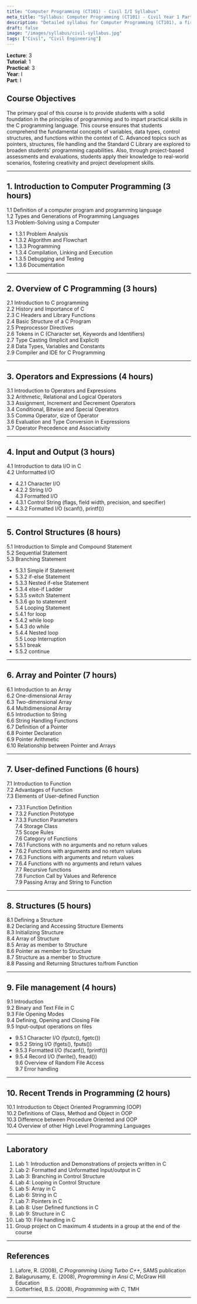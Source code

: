 ```yaml
---
title: "Computer Programming (CT101) - Civil I/I Syllabus"
meta_title: "Syllabus: Computer Programming (CT101) - Civil Year 1 Part 1 | IOE Notes"
description: "Detailed syllabus for Computer Programming (CT101), a first year, first part subject in the IOE Civil Engineering program."
draft: false
image: "/images/syllabus/civil-syllabus.jpg"
tags: ["Civil", "Civil Engineering"]
---
```


**Lecture**: 3  
**Tutorial**: 1  
**Practical**: 3  
**Year**: I  
**Part**: I  

## Course Objectives

The primary goal of this course is to provide students with a solid foundation in the principles of programming and to impart practical skills in the C programming language. This course ensures that students comprehend the fundamental concepts of variables, data types, control structures, and functions within the context of C. Advanced topics such as pointers, structures, file handling and the Standard C Library are explored to broaden students' programming capabilities. Also, through project-based assessments and evaluations, students apply their knowledge to real-world scenarios, fostering creativity and project development skills.

---

## 1. Introduction to Computer Programming (3 hours)

1.1 Definition of a computer program and programming language  
1.2 Types and Generations of Programming Languages  
1.3 Problem-Solving using a Computer  
  - 1.3.1 Problem Analysis  
  - 1.3.2 Algorithm and Flowchart  
  - 1.3.3 Programming  
  - 1.3.4 Compilation, Linking and Execution  
  - 1.3.5 Debugging and Testing  
  - 1.3.6 Documentation  

---

## 2. Overview of C Programming (3 hours)

2.1 Introduction to C programming  
2.2 History and Importance of C  
2.3 C Headers and Library Functions  
2.4 Basic Structure of a C Program  
2.5 Preprocessor Directives  
2.6 Tokens in C (Character set, Keywords and Identifiers)  
2.7 Type Casting (Implicit and Explicit)  
2.8 Data Types, Variables and Constants  
2.9 Compiler and IDE for C Programming  

---

## 3. Operators and Expressions (4 hours)

3.1 Introduction to Operators and Expressions  
3.2 Arithmetic, Relational and Logical Operators  
3.3 Assignment, Increment and Decrement Operators  
3.4 Conditional, Bitwise and Special Operators  
3.5 Comma Operator, size of Operator  
3.6 Evaluation and Type Conversion in Expressions  
3.7 Operator Precedence and Associativity  

---

## 4. Input and Output (3 hours)

4.1 Introduction to data I/O in C  
4.2 Unformatted I/O  
  - 4.2.1 Character I/O  
  - 4.2.2 String I/O  
4.3 Formatted I/O  
  - 4.3.1 Control String (flags, field width, precision, and specifier)  
  - 4.3.2 Formatted I/O (scanf(), printf())  

---

## 5. Control Structures (8 hours)

5.1 Introduction to Simple and Compound Statement  
5.2 Sequential Statement  
5.3 Branching Statement  
  - 5.3.1 Simple if Statement  
  - 5.3.2 if-else Statement  
  - 5.3.3 Nested if-else Statement  
  - 5.3.4 else-if Ladder  
  - 5.3.5 switch Statement  
  - 5.3.6 go to statement  
5.4 Looping Statement  
  - 5.4.1 for loop  
  - 5.4.2 while loop  
  - 5.4.3 do while  
  - 5.4.4 Nested loop  
5.5 Loop Interruption  
  - 5.5.1 break  
  - 5.5.2 continue  

---

## 6. Array and Pointer (7 hours)

6.1 Introduction to an Array  
6.2 One-dimensional Array  
6.3 Two-dimensional Array  
6.4 Multidimensional Array  
6.5 Introduction to String  
6.6 String Handling Functions  
6.7 Definition of a Pointer  
6.8 Pointer Declaration  
6.9 Pointer Arithmetic  
6.10 Relationship between Pointer and Arrays  

---

## 7. User-defined Functions (6 hours)

7.1 Introduction to Function  
7.2 Advantages of Function  
7.3 Elements of User-defined Function  
  - 7.3.1 Function Definition  
  - 7.3.2 Function Prototype  
  - 7.3.3 Function Parameters  
7.4 Storage Class  
7.5 Scope Rules  
7.6 Category of Functions  
  - 7.6.1 Functions with no arguments and no return values  
  - 7.6.2 Functions with arguments and no return values  
  - 7.6.3 Functions with arguments and return values  
  - 7.6.4 Functions with no arguments and return values  
7.7 Recursive functions  
7.8 Function Call by Values and Reference  
7.9 Passing Array and String to Function  

---

## 8. Structures (5 hours)

8.1 Defining a Structure  
8.2 Declaring and Accessing Structure Elements  
8.3 Initializing Structure  
8.4 Array of Structure  
8.5 Array as member to Structure  
8.6 Pointer as member to Structure  
8.7 Structure as a member to Structure  
8.8 Passing and Returning Structures to/from Function  

---

## 9. File management (4 hours)

9.1 Introduction  
9.2 Binary and Text File in C  
9.3 File Opening Modes  
9.4 Defining, Opening and Closing File  
9.5 Input-output operations on files  
  - 9.5.1 Character I/O (fputc(), fgetc())  
  - 9.5.2 String I/O (fgets(), fputs())  
  - 9.5.3 Formatted I/O (fscanf(), fprintf())  
  - 9.5.4 Record I/O (fwrite(), fread())  
9.6 Overview of Random File Access  
9.7 Error handling  

---

## 10. Recent Trends in Programming (2 hours)

10.1 Introduction to Object Oriented Programming (OOP)  
10.2 Definitions of Class, Method and Object in OOP  
10.3 Difference between Procedure Oriented and OOP  
10.4 Overview of other High Level Programming Languages  

---

## Laboratory

1. Lab 1: Introduction and Demonstrations of projects written in C  
2. Lab 2: Formatted and Unformatted Input/output in C  
3. Lab 3: Branching in Control Structure  
4. Lab 4: Looping in Control Structure  
5. Lab 5: Array in C  
6. Lab 6: String in C  
7. Lab 7: Pointers in C  
8. Lab 8: User Defined functions in C  
9. Lab 9: Structure in C  
10. Lab 10: File handling in C  
11. Group project on C maximum 4 students in a group at the end of the course  

---

## References

1. Lafore, R. (2008), *C Programming Using Turbo C++*, SAMS publication  
2. Balagurusamy, E. (2008), *Programming in Ansi C*, McGraw Hill Education  
3. Gotterfried, B.S. (2008), *Programming with C*, TMH  

---